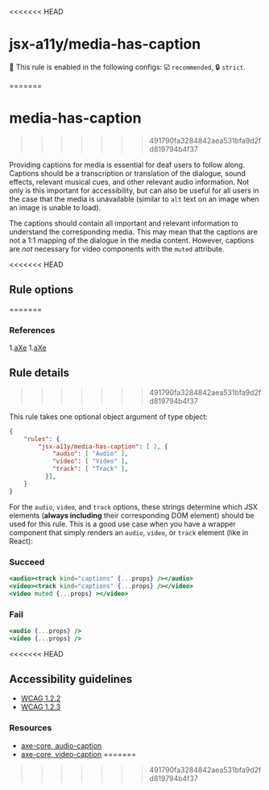 <<<<<<< HEAD
# jsx-a11y/media-has-caption

💼 This rule is enabled in the following configs: ☑️ `recommended`, 🔒 `strict`.

<!-- end auto-generated rule header -->
=======
# media-has-caption
>>>>>>> 491790fa3284842aea531bfa9d2fd819794b4f37

Providing captions for media is essential for deaf users to follow along. Captions should be a transcription or translation of the dialogue, sound effects, relevant musical cues, and other relevant audio information. Not only is this important for accessibility, but can also be useful for all users in the case that the media is unavailable (similar to `alt` text on an image when an image is unable to load).

The captions should contain all important and relevant information to understand the corresponding media. This may mean that the captions are not a 1:1 mapping of the dialogue in the media content. However, captions are *not* necessary for video components with the `muted` attribute.

<<<<<<< HEAD
## Rule options
=======
### References

  1.[aXe](https://dequeuniversity.com/rules/axe/2.1/audio-caption)
  1.[aXe](https://dequeuniversity.com/rules/axe/2.1/video-caption)

## Rule details
>>>>>>> 491790fa3284842aea531bfa9d2fd819794b4f37

This rule takes one optional object argument of type object:

```json
{
    "rules": {
        "jsx-a11y/media-has-caption": [ 2, {
            "audio": [ "Audio" ],
            "video": [ "Video" ],
            "track": [ "Track" ],
          }],
    }
}
```

For the `audio`, `video`, and `track` options, these strings determine which JSX elements (**always including** their corresponding DOM element) should be used for this rule. This is a good use case when you have a wrapper component that simply renders an `audio`, `video`, or `track` element (like in React):

### Succeed
```jsx
<audio><track kind="captions" {...props} /></audio>
<video><track kind="captions" {...props} /></video>
<video muted {...props} ></video>
```

### Fail
```jsx
<audio {...props} />
<video {...props} />
```
<<<<<<< HEAD

## Accessibility guidelines
- [WCAG 1.2.2](https://www.w3.org/WAI/WCAG21/Understanding/captions-prerecorded.html)
- [WCAG 1.2.3](https://www.w3.org/WAI/WCAG21/Understanding/audio-description-or-media-alternative-prerecorded.html)

### Resources
- [axe-core, audio-caption](https://dequeuniversity.com/rules/axe/2.1/audio-caption)
- [axe-core, video-caption](https://dequeuniversity.com/rules/axe/2.1/video-caption)
=======
>>>>>>> 491790fa3284842aea531bfa9d2fd819794b4f37
